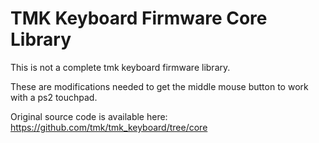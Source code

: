 TMK Keyboard Firmware Core Library
==================================
This is not a complete tmk keyboard firmware library.

These are modifications needed to get the middle mouse button to work with a ps2 touchpad.

Original source code is available here: <https://github.com/tmk/tmk_keyboard/tree/core>


